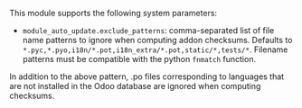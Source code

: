 This module supports the following system parameters:

- `module_auto_update.exclude_patterns`: comma-separated list of file
  name patterns to ignore when computing addon checksums. Defaults to
  `*.pyc,*.pyo,i18n/*.pot,i18n_extra/*.pot,static/*,tests/*`. Filename patterns
  must be compatible with the python `fnmatch` function.

In addition to the above pattern, .po files corresponding to languages
that are not installed in the Odoo database are ignored when computing
checksums.
